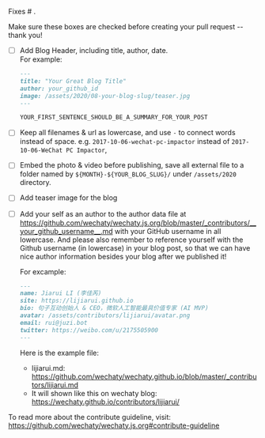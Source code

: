Fixes # .

Make sure these boxes are checked before creating your pull request -- thank you!

- [ ] Add Blog Header, including title, author, date.  
    For example:  

    ``` md
    ---
    title: "Your Great Blog Title"
    author: your_github_id
    image: /assets/2020/08-your-blog-slug/teaser.jpg
    ---

    YOUR_FIRST_SENTENCE_SHOULD_BE_A_SUMMARY_FOR_YOUR_POST
    ```

- [ ] Keep all filenames & url as lowercase, and use `-` to connect words instead of space. e.g. `2017-10-06-wechat-pc-impactor` instead of `2017-10-06-WeChat PC Impactor`,
- [ ] Embed the photo & video before publishing, save all external file to a folder named by `${MONTH}-${YOUR_BLOG_SLUG}/` under `/assets/2020` directory.
- [ ] Add teaser image for the blog
- [ ] Add your self as an author to the author data file at <https://github.com/wechaty/wechaty.js.org/blob/master/_contributors/__your_github_username__.md> with your GitHub username in all lowercase. And please also remember to reference yourself with the Github username (in lowercase) in your blog post, so that we can have nice author information besides your blog after we published it!

  For excample:
  ```md
  ---
  name: Jiarui LI (李佳芮)
  site: https://lijiarui.github.io
  bio: 句子互动创始人 & CEO，微软人工智能最具价值专家 (AI MVP)
  avatar: /assets/contributors/lijiarui/avatar.png
  email: rui@juzi.bot
  twitter: https://weibo.com/u/2175505900
  ---
  ```
  Here is the example file:
  - lijiarui.md: https://github.com/wechaty/wechaty.github.io/blob/master/_contributors/lijiarui.md
  - It will shown like this on wechaty blog: https://wechaty.github.io/contributors/lijiarui/

To read more about the contribute guideline, visit: <https://github.com/wechaty/wechaty.js.org#contribute-guideline>
